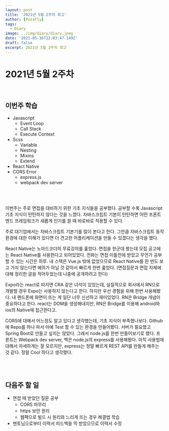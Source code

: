 ```yaml
---
layout: post
title: '2021년 5월 2주차 회고'
author: [Pozafly]
tags:
  - Diary
image: ../img/diary/diary.jpeg
date: '2021-05-16T22:03:47.149Z'
draft: false
excerpt: 2021년 5월 2주차 회고
---
```




# 2021년 5월 2주차

<br/>

## 이번주 학습

- Javascript
  - Event Loop
  - Call Stack
  - Execute Context
- Scss
  - Variable
  - Nesting
  - Mixins
  - Extend
- React Native
- CORS Error
  - express.js
  - webpack dev server

<br/>

<br/>

이번주는 주로 면접을 대비하기 위한 기초 지식들을 공부했다. 공부할 수록 Javascript 기초 지식이 탄탄하지 않다는 것을 느꼈다. 자바스크립트 기본이 탄탄하면 어떤 프론트엔드 프레임워크가 새롭게 인기를 끌 때 바로바로 적용할 수 있다.

주로 대기업에서는 자바스크립트 기본기를 많이 본다고 한다. 그만큼 자바스크립트 동작환경에 대한 이해가 있다면 더 견고한 어플리케이션을 만들 수 있겠다는 생각을 했다.

React Native는 노마드코더의 무료강의를 훑었다. 면접을 한군데 봤는데 모집 공고에는 React Native를 사용한다고 되어있었다. 전화는 면접 이틀전에 받았고 무언가 공부할 수 있는 시간은 하루. 내 스택은 Vue.js 밖에 없었으므로 React Native를 한 번도 보고 가지 않는다면 예의가 아닐 것 같아서 빠르게 한번 훑었다. (면접질문과 면접 자체에 대해 정리한 글을 적어두었는데 나중에 공개하려고 한다)

Expo라는 react로 따지면 CRA 같은 녀석이 있었는데, 실질적으로 회사에서 RN으로 개발할 경우 Expo는 사용하지 않는다고 한다. 하지만 우선 경험을 위해 한번 사용해봤다. 내 핸드폰에 화면이 뜨는 게 일단 너무 신선하고 재미있었다. RN은 Bridge 개념이 중요하다고 한다. react는 DOM을 생성해내지만, RN은 Bridge를 이용해 android와 ios의 Native에 접근한다고.

CORS에 대해서 어느정도 알고 있다고 생각했는데, 기초 지식이 부족했나보다. Github에 Repo를 하나 파서 아예 Test 할 수 있는 환경을 만들어봤다. 서버가 필요했고 Spring Boot로 만들고 싶지는 않았다. 그래서 node.js를 한번 만들어보기로 했다.  프론트는 Webpack dev server, 백은 node.js의 express를 사용해봤다. 아직 사용법에 대해서 자세하게는 잘 모르지만, express는 정말 빠르게 REST API를 만들게 해주는 것 같다. 정말 Cool 하다고 생각했다.

<br/>

<br/>

## 다음주 할 일

- 면접 때 받았던 질문 공부
  - CORS 마무리
  - https 보안 원리
  - 웹팩으로 빌드 시 원리와 느리게 뜨는 경우 해결법 학습
- 멘토님으로부터 이력서 피드백을 막 받았으므로 이력서 수정

